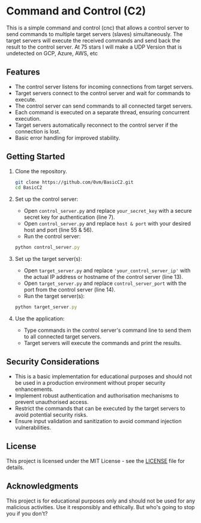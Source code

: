# Command and Control (C2)

This is a simple command and control (cnc) that allows a control server to send commands to multiple target servers (slaves) simultaneously. The target servers will execute the received commands and send back the result to the control server.
At 75 stars I will make a UDP Version that is undetected on GCP, Azure, AWS, etc

## Features

- The control server listens for incoming connections from target servers.
- Target servers connect to the control server and wait for commands to execute.
- The control server can send commands to all connected target servers.
- Each command is executed on a separate thread, ensuring concurrent execution.
- Target servers automatically reconnect to the control server if the connection is lost.
- Basic error handling for improved stability.

## Getting Started

1. Clone the repository.
   ```bash
   git clone https://github.com/0vm/BasicC2.git
   cd BasicC2
   ```

2. Set up the control server:
   - Open `control_server.py` and replace `your_secret_key` with a secure secret key for authentication (line 7).
   - Open `control_server.py` and replace `host & port` with your desired host and port (line 55 & 56).
   - Run the control server:
   ```ruby
   python control_server.py
   ```

3. Set up the target server(s):
   - Open `target_server.py` and replace `'your_control_server_ip'` with the actual IP address or hostname of the control server (line 13).
   - Open `target_server.py` and replace `control_server_port` with the port from the control server (line 14).
   - Run the target server(s):
   ```ruby
   python target_server.py
   ```

4. Use the application:
   - Type commands in the control server's command line to send them to all connected target servers.
   - Target servers will execute the commands and print the results.

## Security Considerations

- This is a basic implementation for educational purposes and should not be used in a production environment without proper security enhancements.
- Implement robust authentication and authorisation mechanisms to prevent unauthorised access.
- Restrict the commands that can be executed by the target servers to avoid potential security risks.
- Ensure input validation and sanitization to avoid command injection vulnerabilities.

## License

This project is licensed under the MIT License - see the [LICENSE](LICENSE) file for details.

## Acknowledgments

This project is for educational purposes only and should not be used for any malicious activities. Use it responsibly and ethically. But who's going to stop you if you don't?
